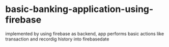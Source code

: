 # basic-banking-application-using-firebase
implemented by using firebase as backend,
app performs basic actions like transaction and recordig history into firebasedate


